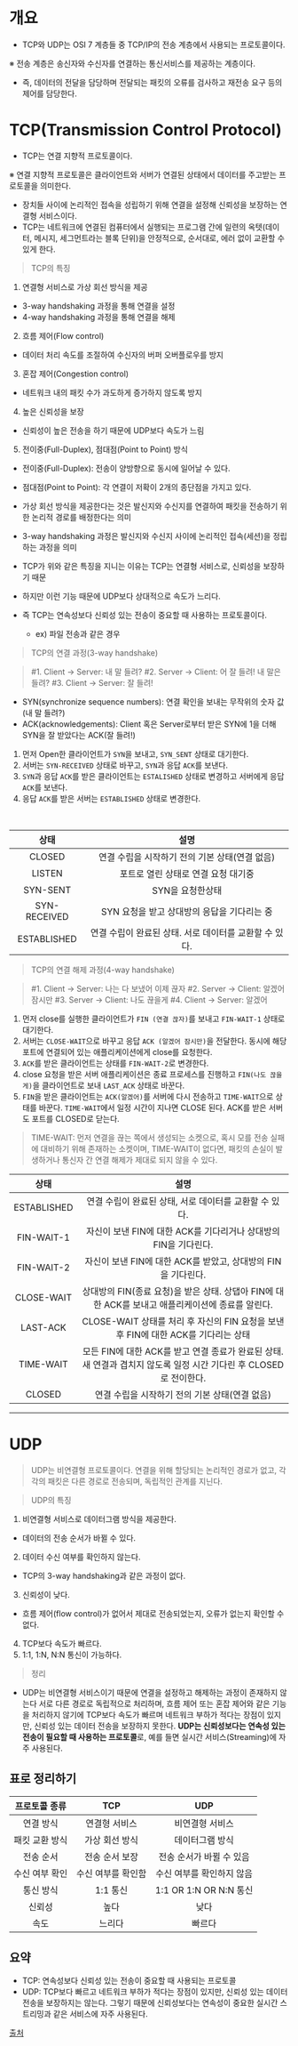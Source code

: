 # 개요

- TCP와 UDP는 OSI 7 계층들 중 TCP/IP의 전송 계층에서 사용되는 프로토콜이다.

※ 전송 계층은 송신자와 수신자를 연결하는 통신서비스를 제공하는 계층이다.

- 즉, 데이터의 전달을 담당하며 전달되는 패킷의 오류를 검사하고 재전송 요구 등의 제어를 담당한다.

# TCP(Transmission Control Protocol)

- TCP는 연결 지향적 프로토콜이다.

※ 연결 지향적 프로토콜은 클라이언트와 서버가 연결된 상태에서 데이터를 주고받는 프로토콜을 의미한다.

- 장치들 사이에 논리적인 접속을 성립하기 위해 연결을 설정해 신뢰성을 보장하는 연결형 서비스이다.
- TCP는 네트워크에 연결된 컴퓨터에서 실행되는 프로그램 간에 일련의 옥텟(데이터, 메시지, 세그먼트라는 블록 단위)을 안정적으로, 순서대로, 에러 없이 교환할 수 있게 한다.

> TCP의 특징

1. 연결형 서비스로 가상 회선 방식을 제공
  - 3-way handshaking 과정을 통해 연결을 설정
  - 4-way handshaking 과정을 통해 연결을 해제
2. 흐름 제어(Flow control)
  - 데이터 처리 속도를 조절하여 수신자의 버퍼 오버플로우를 방지
3. 혼잡 제어(Congestion control)
  - 네트워크 내의 패킷 수가 과도하게 증가하지 않도록 방지
4. 높은 신뢰성을 보장
  - 신뢰성이 높은 전송을 하기 때문에 UDP보다 속도가 느림
5. 전이중(Full-Duplex), 점대점(Point to Point) 방식
  - 전이중(Full-Duplex): 전송이 양방향으로 동시에 일어날 수 있다.
  - 점대점(Point to Point): 각 연결이 저확이 2개의 종단점을 가지고 있다.

- 가상 회선 방식을 제공한다는 것은 발신지와 수신지를 연결하여 패킷을 전송하기 위한 논리적 경로를 배정한다는 의미
- 3-way handshaking 과정은 발신지와 수신지 사이에 논리적인 접속(세션)을 정립하는 과정을 의미
- TCP가 위와 같은 특징을 지니는 이유는 TCP는 연결형 서비스로, 신뢰성을 보장하기 때문
- 하지만 이런 기능 때문에 UDP보다 상대적으로 속도가 느리다.
- 즉 TCP는 연속성보다 신뢰성 있는 전송이 중요할 때 사용하는 프로토콜이다.
  - ex) 파일 전송과 같은 경우

> TCP의 연결 과정(3-way handshake)

> #1. Client -> Server: 내 말 들려?
> #2. Server -> Client: 어 잘 들려! 내 말은 들려?
> #3. Client -> Server: 잘 들려!

- SYN(synchronize sequence numbers): 연결 확인을 보내는 무작위의 숫자 값(내 말 들려?)
- ACK(acknowledgements): Client 혹은 Server로부터 받은 SYN에 1을 더해 SYN을 잘 받았다는 ACK(잘 들려!)

1. 먼저 Open한 클라이언트가 `SYN`을 보내고, `SYN_SENT` 상태로 대기한다.
2. 서버는 `SYN-RECEIVED` 상태로 바꾸고, `SYN`과 응답 `ACK`를 보낸다.
3. `SYN`과 응답 `ACK`를 받은 클라이언트는 `ESTALISHED` 상태로 변경하고 서버에게 응답 `ACK`를 보낸다.
4. 응답 `ACK`를 받은 서버는 `ESTABLISHED` 상태로 변경한다.

<br>

|     상태     |                          설명                          |
| :----------: | :----------------------------------------------------: |
|    CLOSED    |     연결 수립을 시작하기 전의 기본 상태(연결 없음)     |
|    LISTEN    |          포트로 열린 상태로 연결 요청 대기중           |
|   SYN-SENT   |                    SYN을 요청한상태                    |
| SYN-RECEIVED |      SYN 요청을 받고 상대방의 응답을 기다리는 중       |
| ESTABLISHED  | 연결 수립이 완료된 상태. 서로 데이터를 교환할 수 있다. |

> TCP의 연결 해제 과정(4-way handshake)

> #1. Client -> Server: 나는 다 보냈어 이제 끊자
> #2. Server -> Client: 알겠어 잠시만
> #3. Server -> Client: 나도 끊을게
> #4. Client -> Server: 알겠어

1. 먼저 close를 실행한 클라이언트가 `FIN (연결 끊자)`를 보내고 `FIN-WAIT-1` 상태로 대기한다.
2. 서버는 `CLOSE-WAIT`으로 바꾸고 응답 `ACK (알겠어 잠시만)`을 전달한다. 동시에 해당 포트에 연결되어 있는 애플리케이션에게 close를 요청한다.
3. `ACK`를 받은 클라이언트는 상태를 `FIN-WAIT-2`로 변경한다.
4. close 요청을 받은 서버 애플리케이션은 종료 프로세스를 진행하고 `FIN(나도 끊을게)`을 클라이언트로 보내 `LAST_ACK` 상태로 바꾼다.
5. `FIN`을 받은 클라이언트는 `ACK(알겠어)`를 서버에 다시 전송하고 `TIME-WAIT`으로 상태를 바꾼다. `TIME-WAIT`에서 일정 시간이 지나면 CLOSE 된다. ACK를 받은 서버도 포트를 CLOSED로 닫는다.

> TIME-WAIT: 먼저 연결을 끊는 쪽에서 생성되는 소켓으로, 혹시 모를 전송 실패에 대비하기 위해 존재하는 소켓이며, TIME-WAIT이 없다면, 패킷의 손실이 발생하거나 통신자 간 연결 해제가 제대로 되지 않을 수 있다.

|    상태     |                                                        설명                                                        |
| :---------: | :----------------------------------------------------------------------------------------------------------------: |
| ESTABLISHED |                               연결 수립이 완료된 상태, 서로 데이터를 교환할 수 있다.                               |
| FIN-WAIT-1  |                          자신이 보낸 FIN에 대한 ACK를 기다리거나 상대방의 FIN을 기다린다.                          |
| FIN-WAIT-2  |                           자신이 보낸 FIN에 대한 ACK를 받았고, 상대방의 FIN을 기다린다.                            |
| CLOSE-WAIT  |         상대방의 FIN(종료 요청)을 받은 상태. 상댑아 FIN에 대한 ACK를 보내고 애플리케이션에 종료를 알린다.          |
|  LAST-ACK   |                 CLOSE-WAIT 상태를 처리 후 자신의 FIN 요청을 보낸 후 FIN에 대한 ACK를 기다리는 상태                 |
|  TIME-WAIT  | 모든 FIN에 대한 ACK를 받고 연결 종료가 완료된 상태. 새 연결과 겹치지 않도록 일정 시간 기다린 후 CLOSED로 전이한다. |
|   CLOSED    |                                   연결 수립을 시작하기 전의 기본 상태(연결 없음)                                   |

___

# UDP

> UDP는 비연결형 프로토콜이다.
> 연결을 위해 할당되는 논리적인 경로가 없고, 각각의 패킷은 다른 경로로 전송되며, 독립적인 관계를 지닌다.

> UDP의 특징

1. 비연결형 서비스로 데이터그램 방식을 제공한다.
  - 데이터의 전송 순서가 바뀔 수 있다.
2. 데이터 수신 여부를 확인하지 않는다.
  - TCP의 3-way handshaking과 같은 과정이 없다.
3. 신뢰성이 낮다.
  - 흐름 제어(flow control)가 없어서 제대로 전송되었는지, 오류가 없는지 확인할 수 없다.
4. TCP보다 속도가 빠르다.
5. 1:1, 1:N, N:N 통신이 가능하다.

> 정리
- UDP는 비연결형 서비스이기 때문에 연결을 설정하고 해제하는 과정이 존재하지 않는다 서로 다른 경로로 독립적으로 처리하며, 흐름 제어 또는 혼잡 제어와 같은 기능을 처리하지 않기에 TCP보다 속도가 빠르며 네트워크 부하가 적다는 장점이 있지만, 신뢰성 있는 데이터 전송을 보장하지 못한다. **UDP는 신뢰성보다는 연속성 있는 전송이 필요할 때 사용하는 프로토콜**로, 예를 들면 실시간 서비스(Streaming)에 자주 사용된다.

## 표로 정리하기

| 프로토콜 종류  |        TCP         |            UDP            |
| :------------: | :----------------: | :-----------------------: |
|   연결 방식    |   연결형 서비스    |      비연결형 서비스      |
| 패킷 교환 방식 |   가상 회선 방식   |      데이터그램 방식      |
|   전송 순서    |   전송 순서 보장   | 전송 순서가 바뀔 수 있음  |
| 수신 여부 확인 | 수신 여부를 확인함 | 수신 여부를 확인하지 않음 |
|   통신 방식    |      1:1 통신      |  1:1 OR 1:N OR N:N 통신   |
|     신뢰성     |        높다        |           낮다            |
|      속도      |       느리다       |          빠르다           |

## 요약

- TCP: 연속성보다 신뢰성 있는 전송이 중요할 때 사용되는 프로토콜
- UDP: TCP보다 빠르고 네트워크 부하가 적다는 장점이 있지만, 신뢰성 있는 데이터 전송을 보장하지는 않는다. 그렇기 때문에 신뢰성보다는 연속성이 중요한 실시간 스트리밍과 같은 서비스에 자주 사용된다.

[출처](https://dev-coco.tistory.com/144#recentComments)